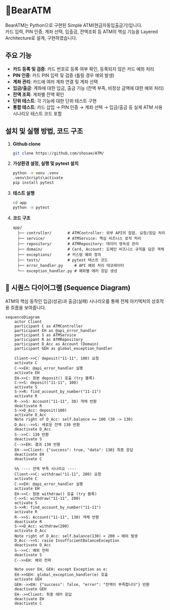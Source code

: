 # 🐾BearATM

BearATM는 Python으로 구현된 Simple ATM(현금자동입출금기)입니다.<br>
카드 입력, PIN 인증, 계좌 선택, 입출금, 잔액조회 등 ATM의 핵심 기능을 Layered Architecture로 설계, 구현하였습니다.

## 주요 기능

- **카드 등록 및 검증**: 카드 번호로 등록 여부 확인, 등록되지 않은 카드 예외 처리
- **PIN 인증**: 카드 PIN 입력 및 검증 (틀릴 경우 예외 발생)
- **계좌 관리**: 카드에 여러 계좌 연결 및 계좌 선택
- **입금/출금**: 계좌에 대한 입금, 출금 기능 (잔액 부족, 비정상 금액에 대한 예외 처리)
- **잔액 조회**: 계좌별 잔액 확인
- **단위 테스트**: 각 기능에 대한 단위 테스트 구현
- **통합 테스트**: 카드 삽입 → PIN 인증 → 계좌 선택 → 입금/출금 등 실제 ATM 사용 시나리오 테스트 코드 포함

## 설치 및 실행 방법, 코드 구조

1. **Github clone**
    ```bash
    git clone https://github.com/shosae/ATM/
    ```
2. **가상환경 설정, 실행 및 pytest 설치**
    ```bash
    python -m venv .venv
    .venv\Scripts\activate
    pip install pytest
    ```
3. **테스트 실행**
    ```bash
    cd app
    python -m pytest
    ```

4. **코드 구조**
    ```
    app/
      ├── controller/       # ATMController: 외부 API의 접점. 요청/응답 처리
      ├── service/          # ATMService: 핵심 비즈니스 로직 처리
      ├── repository/       # ATMRepository: 데이터 영속성 관리
      ├── domain/           # Card, Account: 도메인 비즈니스 규칙을 담은 객체
      ├── exceptions/       # 커스텀 예외 정의
      ├── tests/            # pytest 테스트 코드
      ├── error_handler.py     # API 예외 처리 데코레이터
      └── exception_handler.py # 예외별 에러 응답 생성

    ```
## 📝 시퀀스 다이어그램 (Sequence Diagram)
ATM의 핵심 동작인 입금(성공)과 출금(실패) 시나리오를 통해 전체 아키텍처의 상호작용 흐름을 보여줍니다.

```mermaid
sequenceDiagram
    actor Client
    participant C as ATMController
    participant EH as @api_error_handler
    participant S as ATMService
    participant R as ATMRepository
    participant D_Acc as Account (Domain)
    participant GEH as global_exception_handler

    Client->>C: deposit("11-11", 100) 요청
    activate C
    C->>EH: @api_error_handler 실행
    activate EH
    EH->>C: 원본 deposit() 호출 (try 블록)
    C->>S: deposit("11-11", 100)
    activate S
    S->>R: find_account_by_number("11-11")
    activate R
    R-->>S: Account("11-11", 30) 객체 반환
    deactivate R
    S->>D_Acc: deposit(100)
    activate D_Acc
    Note right of D_Acc: self.balance += 100 (30 -> 130)
    D_Acc-->>S: 새로운 잔액 130 반환
    deactivate D_Acc
    S-->>C: 130 반환
    deactivate S
    C-->>EH: 결과 130 반환
    EH-->>Client: {"success": true, "data": 130} 최종 응답
    deactivate EH
    deactivate C

    %% ---- 잔액 부족 시나리오 ----
    Client->>C: withdraw("11-11", 200) 요청
    activate C
    C->>EH: @api_error_handler 실행
    activate EH
    EH->>C: 원본 withdraw() 호출 (try 블록)
    C->>S: withdraw("11-11", 200)
    activate S
    S->>R: find_account_by_number("11-11")
    activate R
    R-->>S: Account("11-11", 130) 객체 반환
    deactivate R
    S->>D_Acc: withdraw(200)
    activate D_Acc
    Note right of D_Acc: self.balance(130) < 200 → 예외 발생
    D_Acc-->>S: raise InsufficientBalanceException
    deactivate D_Acc
    S-->>C: 예외 전파
    deactivate S
    C-->>EH: 예외 전파

    Note over EH, GEH: except Exception as e:
    EH->>GEH: global_exception_handler(e) 호출
    activate GEH
    GEH-->>EH: {"success": false, "error": "잔액이 부족합니다"} 반환
    deactivate GEH
    EH-->>Client: 최종 에러 응답
    deactivate EH
    deactivate C

